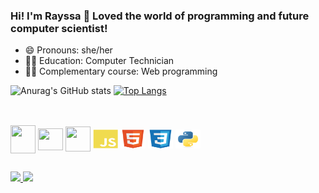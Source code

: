 ### Hi! I'm Rayssa 👋 Loved the world of programming and future computer scientist!

- 😄 Pronouns: she/her
- 👩‍🎓 Education: Computer Technician
- 👩‍💻 Complementary course: Web programming

![Anurag's GitHub stats](https://github-readme-stats.vercel.app/api?username=rayssapereira03&show_icons=true&theme=radical)
[![Top Langs](https://github-readme-stats.vercel.app/api/top-langs/?username=rayssapereira03&layout=compact&theme=radical)](https://github.com/anuraghazra/github-readme-stats)
##
<div style="display: inline_block"><br>
  
  <img align="center"  height="45" width="40" src="https://cdn.jsdelivr.net/gh/devicons/devicon/icons/java/java-original.svg" />
  <img align="center"  height="35" width="40" src="https://cdn.jsdelivr.net/gh/devicons/devicon/icons/django/django-plain.svg" />
  <img align="center"  height="40" width="40" src="https://cdn.jsdelivr.net/gh/devicons/devicon/icons/bootstrap/bootstrap-original.svg" />
  <img align="center"  height="30" width="40" src="https://raw.githubusercontent.com/devicons/devicon/master/icons/javascript/javascript-plain.svg">
  <img align="center"  height="30" width="40" src="https://raw.githubusercontent.com/devicons/devicon/master/icons/html5/html5-original.svg">
  <img align="center"  height="30" width="40" src="https://raw.githubusercontent.com/devicons/devicon/master/icons/css3/css3-original.svg">
  <img align="center"  height="30" width="40" src="https://raw.githubusercontent.com/devicons/devicon/master/icons/python/python-original.svg">
</div>

##

<div dir="auto">
  <a href = "mailto:rayssapereiradasilvaa@gmail.com">
    <img src="https://img.shields.io/badge/-Gmail-%23333?style=for-the-badge&logo=gmail&logoColor=white" target="_blank">
  </a>
  <a href="www.linkedin.com/in/rayssapereira3" target="_blank">
    <img src="https://img.shields.io/badge/-LinkedIn-%230077B5?style=for-the-badge&logo=linkedin&logoColor=white" target="_blank">
  </a> 
  
</div>
